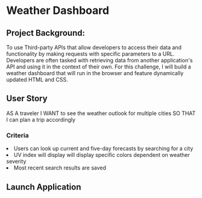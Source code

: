 # Weather Dashboard

## Project Background:
To use Third-party APIs that allow developers to access their data and functionality by making requests with specific parameters to a URL. Developers are often tasked with retrieving data from another application's API and using it in the context of their own. For this challenge, I will build a weather dashboard that will run in the browser and feature dynamically updated HTML and CSS.

## User Story
AS A traveler
I WANT to see the weather outlook for multiple cities
SO THAT I can plan a trip accordingly

### Criteria
<li> Users can look up current and five-day forecasts by searching for a city</li>
<li>UV index will display will display specific colors dependent on weather severity</li>
<li>Most recent search results are saved</li>

## Launch Application